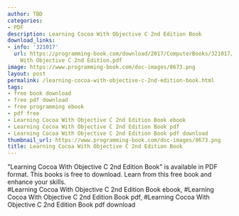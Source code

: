 ```yaml
---
author: TBD
categories:
- PDF
description: Learning Cocoa With Objective C 2nd Edition Book
download_links:
- info: '321017'
  url: https://programming-book.com/download/2017/ComputerBooks/321017/Learning Cocoa
    With Objective C 2nd Edition.pdf
image: https://www.programming-book.com/doc-images/8673.png
layout: post
permalink: /learning-cocoa-with-objective-c-2nd-edition-book.html
tags:
- free book download
- free pdf download
- free programming ebook
- pdf free
- Learning Cocoa With Objective C 2nd Edition Book ebook
- Learning Cocoa With Objective C 2nd Edition Book pdf
- Learning Cocoa With Objective C 2nd Edition Book pdf download
thumbnail_url: https://www.programming-book.com/doc-images/8673.png
title: Learning Cocoa With Objective C 2nd Edition Book
---
```


 
<div class="item-desc text-justify">
  "Learning Cocoa With Objective C 2nd Edition Book" is available in PDF format. This books is free to download. Learn from this free book and enhance your skills.
  <br>
  #Learning Cocoa With Objective C 2nd Edition Book ebook, #Learning Cocoa With Objective C 2nd Edition Book pdf, #Learning Cocoa With Objective C 2nd Edition Book pdf download
</div>